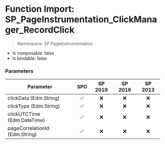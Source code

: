 # Function Import: SP_PageInstrumentation_ClickManager_RecordClick

> Namespace: SP.PageInstrumentation

- Is composable: false
- Is bindable: false

### Parameters

Parameter | SPO | SP 2019 | SP 2016 | SP 2013
----------|:---:|:-------:|:-------:|:-------:
clickData (Edm.String) | ✅ | ❌ | ❌ | ❌
clickType (Edm.String) | ✅ | ❌ | ❌ | ❌
clickUTCTime (Edm.DateTime) | ✅ | ❌ | ❌ | ❌
pageCorrelationId (Edm.String) | ✅ | ❌ | ❌ | ❌